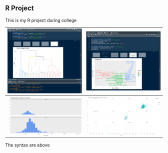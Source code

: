 <h2>R Project</h2>
<p>This is my R project during college</p>
<table border="0">
  <tr>
    <th><img src="https://github.com/ikhsan2050/Data-Analyst-Rep/blob/main/R/DataAnalysis-1.png"/></th>
    <th><img src="https://github.com/ikhsan2050/Data-Analyst-Rep/blob/main/R/DataAnalysis-2.png"/></th>
  </tr>
  <tr>
    <th><img src="https://github.com/ikhsan2050/Data-Analyst-Rep/blob/main/R/DataAnalysis-3.png"/></th>
    <th><img src="https://github.com/ikhsan2050/Data-Analyst-Rep/blob/main/R/DataAnalysis-4.png"/></th>
  </tr>
</table>
<p>The syntax are above</p>

